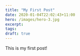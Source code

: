 ```yaml
---
title: "My First Post"
date: 2020-01-04T22:02:43+11:00
hero: /images/hero-3.jpg
excerpt:
tags:
draft: true
---
```

This is my first post!
